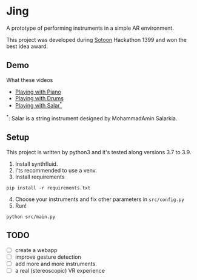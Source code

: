 # Jing

A prototype of performing instruments in a simple AR environment.

This project was developed during [Sotoon](https://sotoon.ir) Hackathon 1399 and won the best idea award.

## Demo

What these videos

- [Playing with Piano](https://sesajad.me/box/Piano.mp4)
- [Playing with Drums](https://sesajad.me/box/Drums.mp4)
- [Playing with Salar<sup>*</sup>](https://sesajad.me/box/Salar.mp4)

<sup>*</sup>: Salar is a string instrument designed by MohammadAmin Salarkia.



## Setup

This project is written by python3 and it's tested along versions 3.7 to 3.9.

1. Install synthfluid.
2. I'ts recommended to use a venv.
3. Install requirements
```
pip install -r requirements.txt
```
4. Choose your instruments and fix other parameters in `src/config.py`
5. Run!
```
python src/main.py
```

## TODO

- [ ] create a webapp
- [ ] improve gesture detection
- [ ] add more and more instruments.
- [ ] a real (stereoscopic) VR experience
